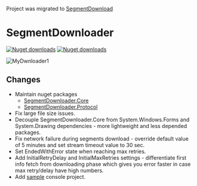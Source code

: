 Project was migrated to [SegmentDownload](https://github.com/golavr/SegmentDownload)

# SegmentDownloader

[![Nuget downloads](https://img.shields.io/nuget/v/SegmentDownloader.Core.svg?label=SegmentDownloader.Core&logo=nuget&logoColor=white)](https://www.nuget.org/packages/SegmentDownloader.Core/)
[![Nuget downloads](https://img.shields.io/nuget/v/SegmentDownloader.Protocol.svg?label=SegmentDownloader.Protocol&logo=nuget&logoColor=white)](https://www.nuget.org/packages/SegmentDownloader.Protocol/)

![MyDwnloader1](src/docs/MyDwnloader1.png)

## Changes
- Maintain nuget packages
  - [SegmentDownloader.Core](https://www.nuget.org/packages/SegmentDownloader.Core)
  - [SegmentDownloader.Protocol](https://www.nuget.org/packages/SegmentDownloader.Protocol)
- Fix large file size issues.
- Decouple SegmentDownloader.Core from System.Windows.Forms and System.Drawing dependencies - more lightweight and less depended packages.
- Fix network failure during segments download - override default value of 5 minutes and set stream timeout value to 30 sec.
- Set EndedWithError state when reaching max retries.
- Add InitialRetryDelay and InitialMaxRetries settings - differentiate first info fetch from downloading phase which gives you error faster in case max retry/delay have high numbers.
- Add [sample](https://github.com/golavr/SegmentDownloader/tree/master/src/SegmentDownloader.Sample) console project.

